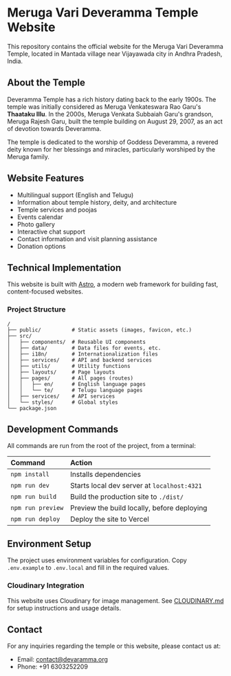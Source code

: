# Meruga Vari Deveramma Temple Website

This repository contains the official website for the Meruga Vari Deveramma Temple, located in Mantada village near Vijayawada city in Andhra Pradesh, India.

##  About the Temple

Deveramma Temple has a rich history dating back to the early 1900s. The temple was initially considered as Meruga Venkateswara Rao Garu's **Thaataku Illu**. In the 2000s, Meruga Venkata Subbaiah Garu's grandson, Meruga Rajesh Garu, built the temple building on August 29, 2007, as an act of devotion towards Deveramma.

The temple is dedicated to the worship of Goddess Deveramma, a revered deity known for her blessings and miracles, particularly worshiped by the Meruga family.

##  Website Features

- Multilingual support (English and Telugu)
- Information about temple history, deity, and architecture
- Temple services and poojas
- Events calendar
- Photo gallery
- Interactive chat support
- Contact information and visit planning assistance
- Donation options

##  Technical Implementation

This website is built with [Astro](https://astro.build), a modern web framework for building fast, content-focused websites.

### Project Structure

```text
/
├── public/          # Static assets (images, favicon, etc.)
├── src/
│   ├── components/  # Reusable UI components
│   ├── data/        # Data files for events, etc.
│   ├── i18n/        # Internationalization files
│   ├── services/    # API and backend services
│   ├── utils/       # Utility functions
│   ├── layouts/     # Page layouts
│   ├── pages/       # All pages (routes)
│   │   ├── en/      # English language pages
│   │   └── te/      # Telugu language pages
│   ├── services/    # API services
│   └── styles/      # Global styles
└── package.json
```

##  Development Commands

All commands are run from the root of the project, from a terminal:

| Command                   | Action                                           |
| :------------------------ | :----------------------------------------------- |
| `npm install`             | Installs dependencies                            |
| `npm run dev`             | Starts local dev server at `localhost:4321`      |
| `npm run build`           | Build the production site to `./dist/`           |
| `npm run preview`         | Preview the build locally, before deploying      |
| `npm run deploy`          | Deploy the site to Vercel                        |

## Environment Setup

The project uses environment variables for configuration. Copy `.env.example` to `.env.local` and fill in the required values.

### Cloudinary Integration

This website uses Cloudinary for image management. See [CLOUDINARY.md](./docs/CLOUDINARY.md) for setup instructions and usage details.

##  Contact

For any inquiries regarding the temple or this website, please contact us at:

- Email: contact@devaramma.org
- Phone: +91 6303252209
